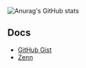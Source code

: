 ![Anurag's GitHub stats](https://github-readme-stats.vercel.app/api?username=KazusaNakagawa&count_private=true&show_icons=true&theme=tokyonight)

## Docs 
- [GitHub Gist](https://gist.github.com/KazusaNakagawa) 
- [Zenn](https://zenn.dev/kazusa_nakagawa)

